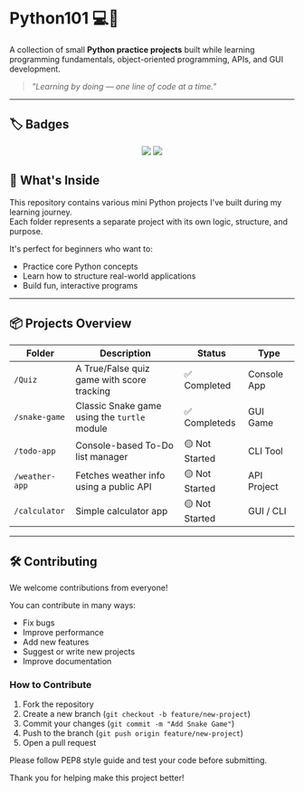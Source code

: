 # Python101 💻📘

A collection of small **Python practice projects** built while learning programming fundamentals, object-oriented programming, APIs, and GUI development.

> _"Learning by doing — one line of code at a time."_

---
## 🏷️ Badges


<div align="center">
  <a href="https://opensource.org/licenses/MIT "><img src="https://img.shields.io/badge/license-MIT-blue.svg "></a>
  <a href="https://www.python.org/downloads/ "><img src="https://img.shields.io/badge/python-3.6+-blue.svg "></a>
</div>

## 🧠 What's Inside

This repository contains various mini Python projects I've built during my learning journey.  
Each folder represents a separate project with its own logic, structure, and purpose.

It's perfect for beginners who want to:
- Practice core Python concepts
- Learn how to structure real-world applications
- Build fun, interactive programs

---

## 📦 Projects Overview

| Folder         | Description                                  | Status     | Type           |
|----------------|----------------------------------------------|------------|----------------|
| `/Quiz`        | A True/False quiz game with score tracking   | ✅ Completed | Console App    |
| `/snake-game`  | Classic Snake game using the `turtle` module | ✅ Completeds | GUI Game     |
| `/todo-app`    | Console-based To-Do list manager             | 🟡 Not Started | CLI Tool     |
| `/weather-app` | Fetches weather info using a public API      | 🟡 Not Started | API Project  |
| `/calculator`  | Simple calculator app                        | 🟡 Not Started | GUI / CLI    |


---

## 🛠 Contributing

We welcome contributions from everyone!

You can contribute in many ways:
- Fix bugs
- Improve performance
- Add new features
- Suggest or write new projects
- Improve documentation

### How to Contribute

1. Fork the repository
2. Create a new branch (`git checkout -b feature/new-project`)
3. Commit your changes (`git commit -m "Add Snake Game"`)
4. Push to the branch (`git push origin feature/new-project`)
5. Open a pull request

Please follow PEP8 style guide and test your code before submitting.

Thank you for helping make this project better!


